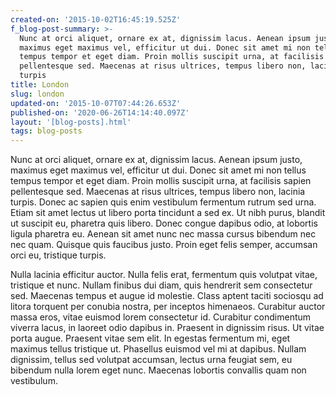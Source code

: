 ```yaml
---
created-on: '2015-10-02T16:45:19.525Z'
f_blog-post-summary: >-
  Nunc at orci aliquet, ornare ex at, dignissim lacus. Aenean ipsum justo,
  maximus eget maximus vel, efficitur ut dui. Donec sit amet mi non tellus
  tempus tempor et eget diam. Proin mollis suscipit urna, at facilisis sapien
  pellentesque sed. Maecenas at risus ultrices, tempus libero non, lacinia
  turpis
title: London
slug: london
updated-on: '2015-10-07T07:44:26.653Z'
published-on: '2020-06-26T14:14:40.097Z'
layout: '[blog-posts].html'
tags: blog-posts
---
```


Nunc at orci aliquet, ornare ex at, dignissim lacus. Aenean ipsum justo, maximus eget maximus vel, efficitur ut dui. Donec sit amet mi non tellus tempus tempor et eget diam. Proin mollis suscipit urna, at facilisis sapien pellentesque sed. Maecenas at risus ultrices, tempus libero non, lacinia turpis. Donec ac sapien quis enim vestibulum fermentum rutrum sed urna. Etiam sit amet lectus ut libero porta tincidunt a sed ex. Ut nibh purus, blandit ut suscipit eu, pharetra quis libero. Donec congue dapibus odio, at lobortis ligula pharetra eu. Aenean sit amet nunc nec massa cursus bibendum nec nec quam. Quisque quis faucibus justo. Proin eget felis semper, accumsan orci eu, tristique turpis.

Nulla lacinia efficitur auctor. Nulla felis erat, fermentum quis volutpat vitae, tristique et nunc. Nullam finibus dui diam, quis hendrerit sem consectetur sed. Maecenas tempus et augue id molestie. Class aptent taciti sociosqu ad litora torquent per conubia nostra, per inceptos himenaeos. Curabitur auctor massa eros, vitae euismod lorem consectetur id. Curabitur condimentum viverra lacus, in laoreet odio dapibus in. Praesent in dignissim risus. Ut vitae porta augue. Praesent vitae sem elit. In egestas fermentum mi, eget maximus tellus tristique ut. Phasellus euismod vel mi at dapibus. Nullam dignissim, tellus sed volutpat accumsan, lectus urna feugiat sem, eu bibendum nulla lorem eget nunc. Maecenas lobortis convallis quam non vestibulum.
